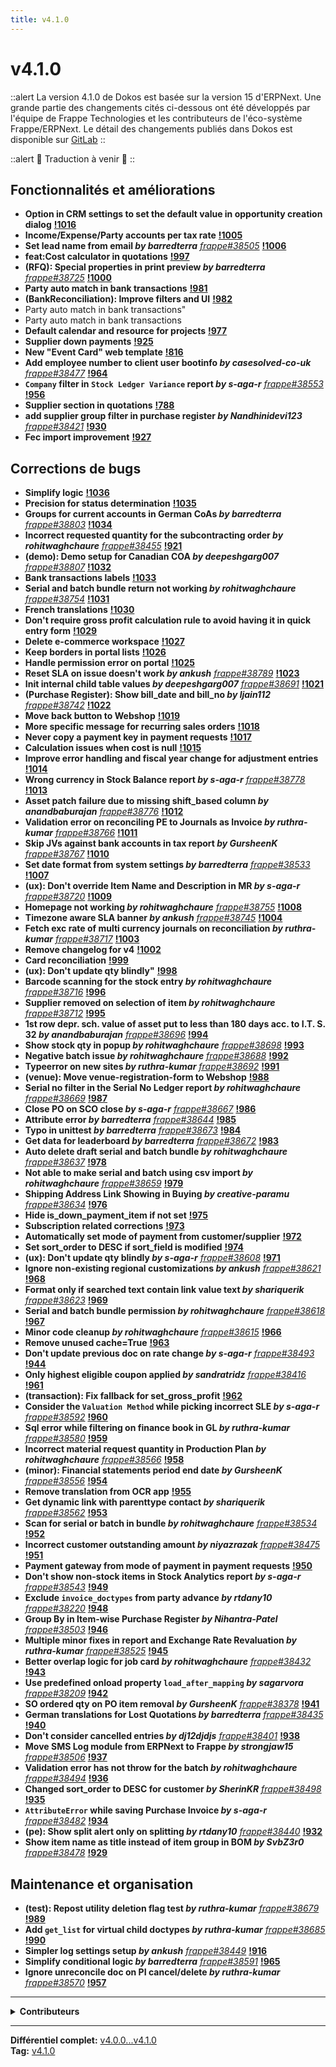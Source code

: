 ```yaml
---
title: v4.1.0
---
```


# v4.1.0


::alert
La version 4.1.0 de Dokos est basée sur la version 15 d'ERPNext.
Une grande partie des changements cités ci-dessous ont été développés par l'équipe de Frappe Technologies et les contributeurs de l'éco-système Frappe/ERPNext.
Le détail des changements publiés dans Dokos est disponible sur [GitLab](https://gitlab.com/dokos/dokos/-/releases)
::

::alert
:construction: Traduction à venir :construction:
::

## Fonctionnalités et améliorations

- **Option in CRM settings to set the default value in opportunity creation dialog** **[!1016](https://gitlab.com/dokos/dokos/-/merge_requests/1016)**
- **Income/Expense/Party accounts per tax rate** **[!1005](https://gitlab.com/dokos/dokos/-/merge_requests/1005)**
- **Set lead name from email _by barredterra_** [_frappe#38505_](https://github.com/frappe/frappe/pull/38505) **[!1006](https://gitlab.com/dokos/dokos/-/merge_requests/1006)**
- **feat:Cost calculator in quotations** **[!997](https://gitlab.com/dokos/dokos/-/merge_requests/997)**
- **(RFQ): Special properties in print preview _by barredterra_** [_frappe#38725_](https://github.com/frappe/frappe/pull/38725) **[!1000](https://gitlab.com/dokos/dokos/-/merge_requests/1000)**
- **Party auto match in bank transactions** **[!981](https://gitlab.com/dokos/dokos/-/merge_requests/981)**
- **(BankReconciliation): Improve filters and UI** **[!982](https://gitlab.com/dokos/dokos/-/merge_requests/982)**
- Party auto match in bank transactions"
- Party auto match in bank transactions
- **Default calendar and resource for projects** **[!977](https://gitlab.com/dokos/dokos/-/merge_requests/977)**
- **Supplier down payments** **[!925](https://gitlab.com/dokos/dokos/-/merge_requests/925)**
- **New "Event Card" web template** **[!816](https://gitlab.com/dokos/dokos/-/merge_requests/816)**
- **Add employee number to client user bootinfo _by casesolved-co-uk_** [_frappe#38477_](https://github.com/frappe/frappe/pull/38477) **[!964](https://gitlab.com/dokos/dokos/-/merge_requests/964)**
- **`Company` filter in `Stock Ledger Variance` report _by s-aga-r_** [_frappe#38553_](https://github.com/frappe/frappe/pull/38553) **[!956](https://gitlab.com/dokos/dokos/-/merge_requests/956)**
- **Supplier section in quotations** **[!788](https://gitlab.com/dokos/dokos/-/merge_requests/788)**
- **add supplier group filter in purchase register _by Nandhinidevi123_** [_frappe#38421_](https://github.com/frappe/frappe/pull/38421) **[!930](https://gitlab.com/dokos/dokos/-/merge_requests/930)**
- **Fec import improvement** **[!927](https://gitlab.com/dokos/dokos/-/merge_requests/927)**

## Corrections de bugs

- **Simplify logic** **[!1036](https://gitlab.com/dokos/dokos/-/merge_requests/1036)**
- **Precision for status determination** **[!1035](https://gitlab.com/dokos/dokos/-/merge_requests/1035)**
- **Groups for current accounts in German CoAs _by barredterra_** [_frappe#38803_](https://github.com/frappe/frappe/pull/38803) **[!1034](https://gitlab.com/dokos/dokos/-/merge_requests/1034)**
- **Incorrect requested quantity for the subcontracting order _by rohitwaghchaure_** [_frappe#38455_](https://github.com/frappe/frappe/pull/38455) **[!921](https://gitlab.com/dokos/dokos/-/merge_requests/921)**
- **(demo): Demo setup for Canadian COA _by deepeshgarg007_** [_frappe#38807_](https://github.com/frappe/frappe/pull/38807) **[!1032](https://gitlab.com/dokos/dokos/-/merge_requests/1032)**
- **Bank transactions labels** **[!1033](https://gitlab.com/dokos/dokos/-/merge_requests/1033)**
- **Serial and batch bundle return not working _by rohitwaghchaure_** [_frappe#38754_](https://github.com/frappe/frappe/pull/38754) **[!1031](https://gitlab.com/dokos/dokos/-/merge_requests/1031)**
- **French translations** **[!1030](https://gitlab.com/dokos/dokos/-/merge_requests/1030)**
- **Don't require gross profit calculation rule to avoid having it in quick entry form** **[!1029](https://gitlab.com/dokos/dokos/-/merge_requests/1029)**
- **Delete e-commerce workspace** **[!1027](https://gitlab.com/dokos/dokos/-/merge_requests/1027)**
- **Keep borders in portal lists** **[!1026](https://gitlab.com/dokos/dokos/-/merge_requests/1026)**
- **Handle permission error on portal** **[!1025](https://gitlab.com/dokos/dokos/-/merge_requests/1025)**
- **Reset SLA on issue doesn't work _by ankush_** [_frappe#38789_](https://github.com/frappe/frappe/pull/38789) **[!1023](https://gitlab.com/dokos/dokos/-/merge_requests/1023)**
- **Init internal child table values _by deepeshgarg007_** [_frappe#38691_](https://github.com/frappe/frappe/pull/38691) **[!1021](https://gitlab.com/dokos/dokos/-/merge_requests/1021)**
- **(Purchase Register): Show bill\_date and bill\_no _by ljain112_** [_frappe#38742_](https://github.com/frappe/frappe/pull/38742) **[!1022](https://gitlab.com/dokos/dokos/-/merge_requests/1022)**
- **Move back button to Webshop** **[!1019](https://gitlab.com/dokos/dokos/-/merge_requests/1019)**
- **More specific message for recurring sales orders** **[!1018](https://gitlab.com/dokos/dokos/-/merge_requests/1018)**
- **Never copy a payment key in payment requests** **[!1017](https://gitlab.com/dokos/dokos/-/merge_requests/1017)**
- **Calculation issues when cost is null** **[!1015](https://gitlab.com/dokos/dokos/-/merge_requests/1015)**
- **Improve error handling and fiscal year change for adjustment entries** **[!1014](https://gitlab.com/dokos/dokos/-/merge_requests/1014)**
- **Wrong currency in Stock Balance report _by s-aga-r_** [_frappe#38778_](https://github.com/frappe/frappe/pull/38778) **[!1013](https://gitlab.com/dokos/dokos/-/merge_requests/1013)**
- **Asset patch failure due to missing shift\_based column _by anandbaburajan_** [_frappe#38776_](https://github.com/frappe/frappe/pull/38776) **[!1012](https://gitlab.com/dokos/dokos/-/merge_requests/1012)**
- **Validation error on reconciling PE to Journals as Invoice _by ruthra-kumar_** [_frappe#38766_](https://github.com/frappe/frappe/pull/38766) **[!1011](https://gitlab.com/dokos/dokos/-/merge_requests/1011)**
- **Skip JVs against bank accounts in tax report _by GursheenK_** [_frappe#38767_](https://github.com/frappe/frappe/pull/38767) **[!1010](https://gitlab.com/dokos/dokos/-/merge_requests/1010)**
- **Set date format from system settings _by barredterra_** [_frappe#38533_](https://github.com/frappe/frappe/pull/38533) **[!1007](https://gitlab.com/dokos/dokos/-/merge_requests/1007)**
- **(ux): Don't override Item Name and Description in MR _by s-aga-r_** [_frappe#38720_](https://github.com/frappe/frappe/pull/38720) **[!1009](https://gitlab.com/dokos/dokos/-/merge_requests/1009)**
- **Homepage not working _by rohitwaghchaure_** [_frappe#38755_](https://github.com/frappe/frappe/pull/38755) **[!1008](https://gitlab.com/dokos/dokos/-/merge_requests/1008)**
- **Timezone aware SLA banner _by ankush_** [_frappe#38745_](https://github.com/frappe/frappe/pull/38745) **[!1004](https://gitlab.com/dokos/dokos/-/merge_requests/1004)**
- **Fetch exc rate of multi currency journals on reconciliation _by ruthra-kumar_** [_frappe#38717_](https://github.com/frappe/frappe/pull/38717) **[!1003](https://gitlab.com/dokos/dokos/-/merge_requests/1003)**
- **Remove changelog for v4** **[!1002](https://gitlab.com/dokos/dokos/-/merge_requests/1002)**
- **Card reconciliation** **[!999](https://gitlab.com/dokos/dokos/-/merge_requests/999)**
- **(ux): Don't update qty blindly"** **[!998](https://gitlab.com/dokos/dokos/-/merge_requests/998)**
- **Barcode scanning for the stock entry _by rohitwaghchaure_** [_frappe#38716_](https://github.com/frappe/frappe/pull/38716) **[!996](https://gitlab.com/dokos/dokos/-/merge_requests/996)**
- **Supplier removed on selection of item _by rohitwaghchaure_** [_frappe#38712_](https://github.com/frappe/frappe/pull/38712) **[!995](https://gitlab.com/dokos/dokos/-/merge_requests/995)**
- **1st row depr. sch. value of asset put to less than 180 days acc. to I.T. S. 32 _by anandbaburajan_** [_frappe#38696_](https://github.com/frappe/frappe/pull/38696) **[!994](https://gitlab.com/dokos/dokos/-/merge_requests/994)**
- **Show stock qty in popup _by rohitwaghchaure_** [_frappe#38698_](https://github.com/frappe/frappe/pull/38698) **[!993](https://gitlab.com/dokos/dokos/-/merge_requests/993)**
- **Negative batch issue _by rohitwaghchaure_** [_frappe#38688_](https://github.com/frappe/frappe/pull/38688) **[!992](https://gitlab.com/dokos/dokos/-/merge_requests/992)**
- **Typeerror on new sites _by ruthra-kumar_** [_frappe#38692_](https://github.com/frappe/frappe/pull/38692) **[!991](https://gitlab.com/dokos/dokos/-/merge_requests/991)**
- **(venue): Move venue-registration-form to Webshop** **[!988](https://gitlab.com/dokos/dokos/-/merge_requests/988)**
- **Serial no filter in the Serial No Ledger report _by rohitwaghchaure_** [_frappe#38669_](https://github.com/frappe/frappe/pull/38669) **[!987](https://gitlab.com/dokos/dokos/-/merge_requests/987)**
- **Close PO on SCO close _by s-aga-r_** [_frappe#38667_](https://github.com/frappe/frappe/pull/38667) **[!986](https://gitlab.com/dokos/dokos/-/merge_requests/986)**
- **Attribute error _by barredterra_** [_frappe#38644_](https://github.com/frappe/frappe/pull/38644) **[!985](https://gitlab.com/dokos/dokos/-/merge_requests/985)**
- **Typo in unittest _by barredterra_** [_frappe#38673_](https://github.com/frappe/frappe/pull/38673) **[!984](https://gitlab.com/dokos/dokos/-/merge_requests/984)**
- **Get data for leaderboard _by barredterra_** [_frappe#38672_](https://github.com/frappe/frappe/pull/38672) **[!983](https://gitlab.com/dokos/dokos/-/merge_requests/983)**
- **Auto delete draft serial and batch bundle _by rohitwaghchaure_** [_frappe#38637_](https://github.com/frappe/frappe/pull/38637) **[!978](https://gitlab.com/dokos/dokos/-/merge_requests/978)**
- **Not able to make serial and batch using csv import _by rohitwaghchaure_** [_frappe#38659_](https://github.com/frappe/frappe/pull/38659) **[!979](https://gitlab.com/dokos/dokos/-/merge_requests/979)**
- **Shipping Address Link Showing in Buying _by creative-paramu_** [_frappe#38634_](https://github.com/frappe/frappe/pull/38634) **[!976](https://gitlab.com/dokos/dokos/-/merge_requests/976)**
- **Hide is\_down\_payment\_item if not set** **[!975](https://gitlab.com/dokos/dokos/-/merge_requests/975)**
- **Subscription related corrections** **[!973](https://gitlab.com/dokos/dokos/-/merge_requests/973)**
- **Automatically set mode of payment from customer/supplier** **[!972](https://gitlab.com/dokos/dokos/-/merge_requests/972)**
- **Set sort\_order to DESC if sort\_field is modified** **[!974](https://gitlab.com/dokos/dokos/-/merge_requests/974)**
- **(ux): Don't update qty blindly _by s-aga-r_** [_frappe#38608_](https://github.com/frappe/frappe/pull/38608) **[!971](https://gitlab.com/dokos/dokos/-/merge_requests/971)**
- **Ignore non-existing regional customizations _by ankush_** [_frappe#38621_](https://github.com/frappe/frappe/pull/38621) **[!968](https://gitlab.com/dokos/dokos/-/merge_requests/968)**
- **Format only if searched text contain link value text _by shariquerik_** [_frappe#38623_](https://github.com/frappe/frappe/pull/38623) **[!969](https://gitlab.com/dokos/dokos/-/merge_requests/969)**
- **Serial and batch bundle permission _by rohitwaghchaure_** [_frappe#38618_](https://github.com/frappe/frappe/pull/38618) **[!967](https://gitlab.com/dokos/dokos/-/merge_requests/967)**
- **Minor code cleanup _by rohitwaghchaure_** [_frappe#38615_](https://github.com/frappe/frappe/pull/38615) **[!966](https://gitlab.com/dokos/dokos/-/merge_requests/966)**
- **Remove unused cache=True** **[!963](https://gitlab.com/dokos/dokos/-/merge_requests/963)**
- **Don't update previous doc on rate change _by s-aga-r_** [_frappe#38493_](https://github.com/frappe/frappe/pull/38493) **[!944](https://gitlab.com/dokos/dokos/-/merge_requests/944)**
- **Only highest eligible coupon applied _by sandratridz_** [_frappe#38416_](https://github.com/frappe/frappe/pull/38416) **[!961](https://gitlab.com/dokos/dokos/-/merge_requests/961)**
- **(transaction): Fix fallback for set\_gross\_profit** **[!962](https://gitlab.com/dokos/dokos/-/merge_requests/962)**
- **Consider the `Valuation Method` while picking incorrect SLE _by s-aga-r_** [_frappe#38592_](https://github.com/frappe/frappe/pull/38592) **[!960](https://gitlab.com/dokos/dokos/-/merge_requests/960)**
- **Sql error while filtering on finance book in GL _by ruthra-kumar_** [_frappe#38580_](https://github.com/frappe/frappe/pull/38580) **[!959](https://gitlab.com/dokos/dokos/-/merge_requests/959)**
- **Incorrect material request quantity in Production Plan _by rohitwaghchaure_** [_frappe#38566_](https://github.com/frappe/frappe/pull/38566) **[!958](https://gitlab.com/dokos/dokos/-/merge_requests/958)**
- **(minor): Financial statements period end date _by GursheenK_** [_frappe#38556_](https://github.com/frappe/frappe/pull/38556) **[!954](https://gitlab.com/dokos/dokos/-/merge_requests/954)**
- **Remove translation from OCR app** **[!955](https://gitlab.com/dokos/dokos/-/merge_requests/955)**
- **Get dynamic link with parenttype contact _by shariquerik_** [_frappe#38562_](https://github.com/frappe/frappe/pull/38562) **[!953](https://gitlab.com/dokos/dokos/-/merge_requests/953)**
- **Scan for serial or batch in bundle _by rohitwaghchaure_** [_frappe#38534_](https://github.com/frappe/frappe/pull/38534) **[!952](https://gitlab.com/dokos/dokos/-/merge_requests/952)**
- **Incorrect customer outstanding amount _by niyazrazak_** [_frappe#38475_](https://github.com/frappe/frappe/pull/38475) **[!951](https://gitlab.com/dokos/dokos/-/merge_requests/951)**
- **Payment gateway from mode of payment in payment requests** **[!950](https://gitlab.com/dokos/dokos/-/merge_requests/950)**
- **Don't show non-stock items in Stock Analytics report _by s-aga-r_** [_frappe#38543_](https://github.com/frappe/frappe/pull/38543) **[!949](https://gitlab.com/dokos/dokos/-/merge_requests/949)**
- **Exclude `invoice_doctypes` from party advance _by rtdany10_** [_frappe#38220_](https://github.com/frappe/frappe/pull/38220) **[!948](https://gitlab.com/dokos/dokos/-/merge_requests/948)**
- **Group By in Item-wise Purchase Register _by Nihantra-Patel_** [_frappe#38503_](https://github.com/frappe/frappe/pull/38503) **[!946](https://gitlab.com/dokos/dokos/-/merge_requests/946)**
- **Multiple minor fixes in report and Exchange Rate Revaluation _by ruthra-kumar_** [_frappe#38525_](https://github.com/frappe/frappe/pull/38525) **[!945](https://gitlab.com/dokos/dokos/-/merge_requests/945)**
- **Better overlap logic for job card _by rohitwaghchaure_** [_frappe#38432_](https://github.com/frappe/frappe/pull/38432) **[!943](https://gitlab.com/dokos/dokos/-/merge_requests/943)**
- **Use predefined onload property `load_after_mapping` _by sagarvora_** [_frappe#38209_](https://github.com/frappe/frappe/pull/38209) **[!942](https://gitlab.com/dokos/dokos/-/merge_requests/942)**
- **SO ordered qty on PO item removal _by GursheenK_** [_frappe#38378_](https://github.com/frappe/frappe/pull/38378) **[!941](https://gitlab.com/dokos/dokos/-/merge_requests/941)**
- **German translations for Lost Quotations _by barredterra_** [_frappe#38435_](https://github.com/frappe/frappe/pull/38435) **[!940](https://gitlab.com/dokos/dokos/-/merge_requests/940)**
- **Don't consider cancelled entries _by dj12djdjs_** [_frappe#38401_](https://github.com/frappe/frappe/pull/38401) **[!938](https://gitlab.com/dokos/dokos/-/merge_requests/938)**
- **Move SMS Log module from ERPNext to Frappe _by strongjaw15_** [_frappe#38506_](https://github.com/frappe/frappe/pull/38506) **[!937](https://gitlab.com/dokos/dokos/-/merge_requests/937)**
- **Validation error has not throw for the batch _by rohitwaghchaure_** [_frappe#38494_](https://github.com/frappe/frappe/pull/38494) **[!936](https://gitlab.com/dokos/dokos/-/merge_requests/936)**
- **Changed sort\_order to DESC for customer _by SherinKR_** [_frappe#38498_](https://github.com/frappe/frappe/pull/38498) **[!935](https://gitlab.com/dokos/dokos/-/merge_requests/935)**
- **`AttributeError` while saving Purchase Invoice _by s-aga-r_** [_frappe#38482_](https://github.com/frappe/frappe/pull/38482) **[!934](https://gitlab.com/dokos/dokos/-/merge_requests/934)**
- **(pe): Show split alert only on splitting _by rtdany10_** [_frappe#38440_](https://github.com/frappe/frappe/pull/38440) **[!932](https://gitlab.com/dokos/dokos/-/merge_requests/932)**
- **Show item name as title instead of item group in BOM _by SvbZ3r0_** [_frappe#38478_](https://github.com/frappe/frappe/pull/38478) **[!929](https://gitlab.com/dokos/dokos/-/merge_requests/929)**


## Maintenance et organisation

- **(test): Repost utility deletion flag test _by ruthra-kumar_** [_frappe#38679_](https://github.com/frappe/frappe/pull/38679) **[!989](https://gitlab.com/dokos/dokos/-/merge_requests/989)**
- **Add `get_list` for virtual child doctypes _by ruthra-kumar_** [_frappe#38685_](https://github.com/frappe/frappe/pull/38685) **[!990](https://gitlab.com/dokos/dokos/-/merge_requests/990)**
- **Simpler log settings setup _by ankush_** [_frappe#38449_](https://github.com/frappe/frappe/pull/38449) **[!916](https://gitlab.com/dokos/dokos/-/merge_requests/916)**
- **Simplify conditional logic _by barredterra_** [_frappe#38591_](https://github.com/frappe/frappe/pull/38591) **[!965](https://gitlab.com/dokos/dokos/-/merge_requests/965)**
- **Ignore unreconcile doc on PI cancel/delete _by ruthra-kumar_** [_frappe#38570_](https://github.com/frappe/frappe/pull/38570) **[!957](https://gitlab.com/dokos/dokos/-/merge_requests/957)**


---

<details><summary><b>Contributeurs</b></summary>

- **Charles-Henri Decultot** (79)
- **rohitwaghchaure** (15)
- **ruthra kumar** (13)
- **s-aga-r** (12)
- **barredterra** (11)
- **Corentin Forler** (10)
- **Ankush Menat** (5)
- **Deepesh Garg** (3)
- **Raffael Meyer** (3)
- **Anand Baburajan** (2)

<details><summary>et 22 autres contributeurs...</summary>

- Dany Robert
- Devin Slauenwhite
- Gursheen Anand
- Shariq Ansari
- Antoine
- Corin Wenger
- Gughan Ravikumar
- Gursheen Kaur Anand
- NIYAZ RAZAK
- NandhiniDevi
- Nihantra C. Patel
- Richard Case
- Rohit Waghchaure
- Sagar Vora
- Sherin KR
- creative-paramu
- ljain112
- sandratridz

</details>
</details>

---

**Différentiel complet:** [v4.0.0...v4.1.0](https://gitlab.com/dokos/dokos/-/compare/v4.0.0...v4.1.0)  
**Tag:** [v4.1.0](https://gitlab.com/dokos/dokos/-/tags/v4.1.0) 